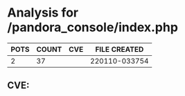 # Analysis for /pandora_console/index.php
| POTS | COUNT | CVE | FILE CREATED |
|---|---|---|---|
| 2 | 37 | | 220110-033754 |

## CVE: 